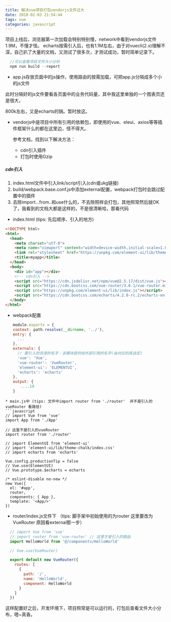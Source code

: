 ```yaml
---
title: 解决vue项目打包vendorjs文件过大
date: 2018-02-03 21:54:44
tags: vue
categories: javascript
---
```


项目上线后，浏览器第一次加载会特别特别慢，network中看到vendorjs文件1.9M，不慢才怪。
echarts按需引入后，也有1.1M左右，由于对vuecli(2.x)理解不深，自己扒了大量的文档，又测试了很多次，才测试成功，暂时简单记录下。

<!-- more -->

```javascript
  //可以查看项目文件大小分析
  npm run build --report
```
* app.js存放页面中的js操作，使用路由的按需加载，可把app.js分隔成多个小的js文件

此时分隔好的js文件要看各页面中的业务代码量，其中我这里单独的一个图表页还是很大，

800k左右，又是echarts的锅。暂时放这。
* vendorjs中是项目中所有引用的依赖包，即使用的vue、eleui、axios等等插件框架什么的都在这里边，怪不得大。

  参考文档，找到以下解决方法：
    - cdn引入插件
    - 打包时使用Gzip

##### cdn引入
  1. index.html文件中引入link/script引入(cdn或ukg链接)
  2. build/webpack.base.conf.js中添加external配置，webpack打包时会跳过配置中的插件
  3. 去除import...from..和use什么的，不去除照样会打包，其他照常然后就OK了，我看到的文档大都是这样的，不是很清晰哈，那看代码
  * index.html (tips: 先后顺序、引入的地方)
  ```html
  <!DOCTYPE html>
  <html>
    <head>
      <meta charset="utf-8">
      <meta name="viewport" content="width=device-width,initial-scale=1.0">
      <link rel="stylesheet" href="https://unpkg.com/element-ui/lib/theme-chalk/index.css">
      <title>myapp</title>
    </head>
    <body>
      <div id="app"></div>
      <!-- cdn引入 -->
      <script src="https://cdn.jsdelivr.net/npm/vue@2.5.17/dist/vue.js"></script>
      <script src="https://cdn.bootcss.com/vue-router/3.0.1/vue-router.min.js"></script>
      <script src="https://unpkg.com/element-ui/lib/index.js"></script>
      <script src="https://cdn.bootcss.com/echarts/4.2.0-rc.2/echarts-en.min.js"></script>
    </body>
  </html>
  ```
  * webpack配置
    ```javascript
    module.exports = {
    context: path.resolve(__dirname, '../'),
    entry: {
      ...
    },
    externals: {
      // 要引入的资源的名字：该模块提供给外部引用的名字(由对应的库自定)
      'vue': 'Vue',
      'vue-router': 'VueRouter',
      'element-ui': 'ELEMENTUI',
      'echarts': 'echarts'
    },
    output: {
    　　....19
    }
  ```
  * main.js中 (tips: 文件中import router from './router'  并不是引入的vueRouter 看路径)
  ```javascript
  // import Vue from 'vue'
  import App from './App'

  // 这里不是引入的vueRouter
  import router from './router'

  // import ElementUI from 'element-ui'
  // import 'element-ui/lib/theme-chalk/index.css'
  // import echarts from 'echarts'

  Vue.config.productionTip = false
  // Vue.use(ElementUI)
  // Vue.prototype.$echarts = echarts

  /* eslint-disable no-new */
  new Vue({
    el: '#app',
    router,
    components: { App },
    template: '<App/>'
  })
  ```
  * router/index.js文件下 （tips: 脚手架中初始使用的为router  这里要改为VueRouter 原因看external那一步）
  ```javascript
    // import Vue from 'vue'
    // import router from 'vue-router' // 这里才是引入的路由
    import HelloWorld from '@/components/HelloWorld'

    // Vue.use(VueRouter)

    export default new VueRouter({
      routes: [
        {
          path: '/',
          name: 'HelloWorld',
          component: HelloWorld
        }
      ]
    })
  ```
这样配置好之后，开发环境下，项目照常是可以运行的，打包后查看文件大小分布，嗯~真香。